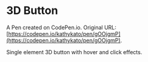 # 3D Button

A Pen created on CodePen.io. Original URL: [https://codepen.io/kathykato/pen/gOOjgmP](https://codepen.io/kathykato/pen/gOOjgmP).

Single element 3D button with hover and click effects.
